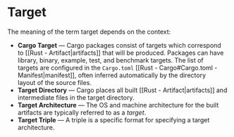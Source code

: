 # Target
The meaning of the term target depends on the context:
- **Cargo Target** — Cargo packages consist of targets which correspond to [[Rust - Artifact|artifacts]] that will be produced. Packages can have library, binary, example, test, and benchmark targets. The list of targets are configured in the `Cargo.toml` [[Rust - Cargo#Cargo.toml - Manifest|manifest]], often inferred automatically by the directory layout of the source files.
- **Target Directory** — Cargo places all built [[Rust - Artifact|artifacts]] and intermediate files in the target directory.
- **Target Architecture** — The OS and machine architecture for the built artifacts are typically referred to as a *target*.
- **Target Triple** — A triple is a specific format for specifying a target architecture. 